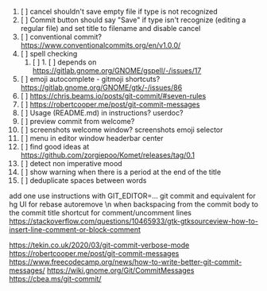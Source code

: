 1. [ ] cancel shouldn't save empty file if type is not recognized
2. [ ] Commit button should say "Save" if type isn't recognize (editing a regular file) and set title to filename and disable cancel
3. [ ] conventional commit? https://www.conventionalcommits.org/en/v1.0.0/
4. [ ] spell checking
   1. [ ] 1. [ ] depends on https://gitlab.gnome.org/GNOME/gspell/-/issues/17
5. [ ] emoji autocomplete - gitmoji shortcuts? https://gitlab.gnome.org/GNOME/gtk/-/issues/86
6. [ ] https://chris.beams.io/posts/git-commit/#seven-rules
7. [ ] https://robertcooper.me/post/git-commit-messages
8. [ ] Usage (README.md) in instructions? userdoc?
9. [ ] preview commit from welcome?
10. [ ] screenshots welcome window? screenshots emoji selector
11. [ ] menu in editor window headerbar center
12. [ ] find good ideas at https://github.com/zorgiepoo/Komet/releases/tag/0.1
13. [ ] detect non imperative mood
14. [ ] show warning when there is a period at the end of the title
15. [ ] deduplicate spaces between words

add one use instructions with GIT_EDITOR=... git commit and equivalent for hg
UI for rebase
autoremove \n when backspacing from the commit body to the commit title
shortcut for comment/uncomment lines https://stackoverflow.com/questions/10465933/gtk-gtksourceview-how-to-insert-line-comment-or-block-comment

https://tekin.co.uk/2020/03/git-commit-verbose-mode
https://robertcooper.me/post/git-commit-messages
https://www.freecodecamp.org/news/how-to-write-better-git-commit-messages/
https://wiki.gnome.org/Git/CommitMessages
https://cbea.ms/git-commit/
